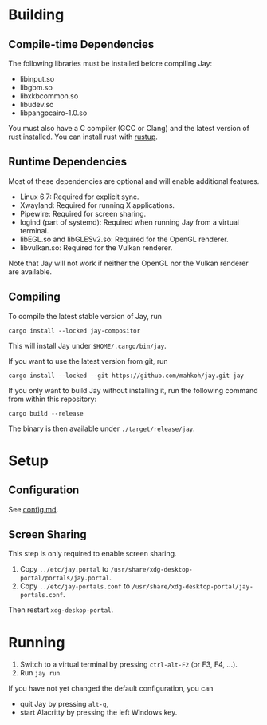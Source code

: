 # Building

## Compile-time Dependencies

The following libraries must be installed before compiling Jay:

- libinput.so
- libgbm.so
- libxkbcommon.so
- libudev.so
- libpangocairo-1.0.so

You must also have a C compiler (GCC or Clang) and the latest version of rust installed.
You can install rust with [rustup](https://rustup.rs/).

## Runtime Dependencies

Most of these dependencies are optional and will enable additional features.

- Linux 6.7: Required for explicit sync.
- Xwayland: Required for running X applications.
- Pipewire: Required for screen sharing.
- logind (part of systemd): Required when running Jay from a virtual terminal.
- libEGL.so and libGLESv2.so: Required for the OpenGL renderer.
- libvulkan.so: Required for the Vulkan renderer.

Note that Jay will not work if neither the OpenGL nor the Vulkan renderer are available.

## Compiling

To compile the latest stable version of Jay, run

```
cargo install --locked jay-compositor
```

This will install Jay under `$HOME/.cargo/bin/jay`.

If you want to use the latest version from git, run

```
cargo install --locked --git https://github.com/mahkoh/jay.git jay
```

If you only want to build Jay without installing it, run the following command from within this repository:

```
cargo build --release
```

The binary is then available under `./target/release/jay`.

# Setup

## Configuration

See [config.md](./config.md).

## Screen Sharing

This step is only required to enable screen sharing.

1. Copy `../etc/jay.portal` to `/usr/share/xdg-desktop-portal/portals/jay.portal`.
2. Copy `../etc/jay-portals.conf` to `/usr/share/xdg-desktop-portal/jay-portals.conf`.

Then restart `xdg-deskop-portal`.

# Running

1. Switch to a virtual terminal by pressing `ctrl-alt-F2` (or F3, F4, ...).
2. Run `jay run`.

If you have not yet changed the default configuration, you can

- quit Jay by pressing `alt-q`,
- start Alacritty by pressing the left Windows key.
